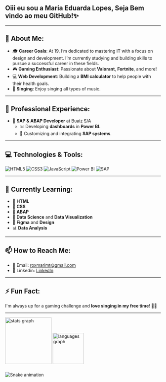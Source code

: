 ## Oiii eu sou a Maria Eduarda Lopes, Seja Bem vindo ao meu GitHub!✨

---

## 🚀 About Me:

- 🎓 **Career Goals**: At 19, I’m dedicated to mastering IT with a focus on design and development. I’m currently studying and building skills to pursue a successful career in these fields.
- 🎮 **Gaming Enthusiast**: Passionate about **Valorant**, **Fortnite**, and more!
- 💻 **Web Development**: Building a **BMI calculator** to help people with their health goals.
- 🎤 **Singing**: Enjoy singing all types of music.


---

## 💼 Professional Experience:

- 🏢 **SAP & ABAP Developer** at Buaiz S/A
  - 📊 Developing **dashboards** in **Power BI**.
  - 🚀 Customizing and integrating **SAP systems**.

---

## 💻 Technologies & Tools:

![HTML5](https://img.shields.io/badge/HTML5-E34F26?style=for-the-badge&logo=html5&logoColor=white)
![CSS3](https://img.shields.io/badge/CSS3-1572B6?style=for-the-badge&logo=css3&logoColor=white)
![JavaScript](https://img.shields.io/badge/JavaScript-323330?style=for-the-badge&logo=javascript&logoColor=F7DF1E)
![Power BI](https://img.shields.io/badge/Power_BI-F2C811?style=for-the-badge&logo=powerbi&logoColor=black)
![SAP](https://img.shields.io/badge/SAP-0FAAFF?style=for-the-badge&logo=sap&logoColor=white)

---

## 🌱 Currently Learning:

- 📖 **HTML**
- 📖 **CSS**
- 📖 **ABAP**
- 📖 **Data Science** and **Data Visualization**
- 🎨 **Figma** and **Design**
- 📊 **Data Analysis**

---

## 📫 How to Reach Me:

- 📧 Email: [roxmarimt@gmail.com](mailto:roxmarimt@gmail.com)
- 💼 Linkedin: [LinkedIn](https://www.linkedin.com/in/maria-eduarda-lopes-constantino-459622262/?trk=opento_sprofile_topcard)

---

## ⚡ Fun Fact:

I'm always up for a gaming challenge and **love singing in my free time**! 🎤🎶

---

<div align="left">
  <img src="https://github-readme-stats.vercel.app/api?username=marialopesz&hide_title=false&hide_rank=false&show_icons=true&include_all_commits=true&count_private=true&disable_animations=false&theme=radical&locale=en&hide_border=false&order=1" height="150" alt="stats graph"  />
  <img src="https://github-readme-stats.vercel.app/api/top-langs?username=marialopesz&locale=en&hide_title=false&layout=compact&card_width=320&langs_count=5&theme=radical&hide_border=false&order=2" height="100" alt="languages graph"  />
</div>

###

<img src="https://raw.githubusercontent.com/marialopesz/marialopesz/output/snake.svg" alt="Snake animation" />

###


